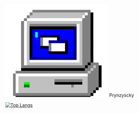 ![alt text](https://github.com/TheDudeThatCode/TheDudeThatCode/blob/master/Assets/PC.gif)
Prynzyscky





[![Top Langs](https://github-readme-stats.vercel.app/api/top-langs/?username=koppy333-333-333&layout=compact)](https://github.com/koppy333-333-333/github-readme-stats)

